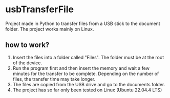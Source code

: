 # usbTransferFile

Project made in Python to transfer files from a USB stick to the document folder. The project works mainly on Linux.

## how to work?
1. Insert the files into a folder called "Files". The folder must be at the root of the device. 
2. Run the program first and then insert the memory and wait a few minutes for the transfer to be complete. Depending on the number of files, the transfer time may take longer.
3. The files are copied from the USB drive and go to the documents folder.
4. The project has so far only been tested on Linux (Ubuntu 22.04.4 LTS)